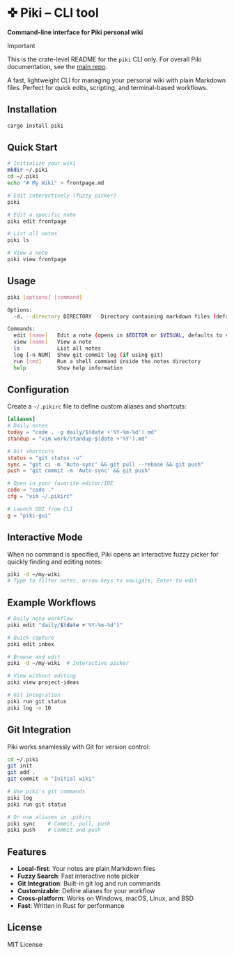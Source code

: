 # ✜ Piki – CLI tool

**Command-line interface for Piki personal wiki**

> [!IMPORTANT]  
> This is the crate-level README for the `piki` CLI only. For overall Piki documentation, see the [main repo](https://github.com/roblillack/piki).

A fast, lightweight CLI for managing your personal wiki with plain Markdown files. Perfect for quick edits, scripting, and terminal-based workflows.

## Installation

```bash
cargo install piki
```

## Quick Start

```bash
# Initialize your wiki
mkdir ~/.piki
cd ~/.piki
echo "# My Wiki" > frontpage.md

# Edit interactively (fuzzy picker)
piki

# Edit a specific note
piki edit frontpage

# List all notes
piki ls

# View a note
piki view frontpage
```

## Usage

```bash
piki [options] [command]

Options:
  -d, --directory DIRECTORY   Directory containing markdown files (default: ~/.piki)

Commands:
  edit [name]   Edit a note (opens in $EDITOR or $VISUAL, defaults to vim)
  view [name]   View a note
  ls            List all notes
  log [-n NUM]  Show git commit log (if using git)
  run [cmd]     Run a shell command inside the notes directory
  help          Show help information
```

## Configuration

Create a `~/.pikirc` file to define custom aliases and shortcuts:

```toml
[aliases]
# Daily notes
today = "code . -g daily/$(date +'%Y-%m-%d').md"
standup = "vim work/standup-$(date +'%Y').md"

# Git shortcuts
status = "git status -u"
sync = "git ci -m 'Auto-sync' && git pull --rebase && git push"
push = "git commit -m 'Auto-sync' && git push"

# Open in your favorite editor/IDE
code = "code ."
cfg = "vim ~/.pikirc"

# Launch GUI from CLI
g = "piki-gui"
```

## Interactive Mode

When no command is specified, Piki opens an interactive fuzzy picker for quickly finding and editing notes:

```bash
piki -d ~/my-wiki
# Type to filter notes, arrow keys to navigate, Enter to edit
```

## Example Workflows

```bash
# Daily note workflow
piki edit "daily/$(date +'%Y-%m-%d')"

# Quick capture
piki edit inbox

# Browse and edit
piki -d ~/my-wiki  # Interactive picker

# View without editing
piki view project-ideas

# Git integration
piki run git status
piki log -n 10
```

## Git Integration

Piki works seamlessly with Git for version control:

```bash
cd ~/.piki
git init
git add .
git commit -m "Initial wiki"

# Use piki's git commands
piki log
piki run git status

# Or use aliases in .pikirc
piki sync    # Commit, pull, push
piki push    # Commit and push
```

## Features

- **Local-first**: Your notes are plain Markdown files
- **Fuzzy Search**: Fast interactive note picker
- **Git Integration**: Built-in git log and run commands
- **Customizable**: Define aliases for your workflow
- **Cross-platform**: Works on Windows, macOS, Linux, and BSD
- **Fast**: Written in Rust for performance

## License

MIT License
